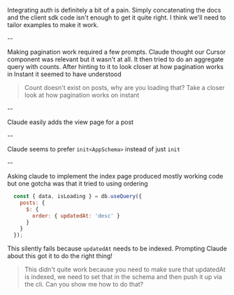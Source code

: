 Integrating auth is definitely a bit of a pain. Simply concatenating the docs
and the client sdk code isn't enough to get it quite right. I think we'll need
to tailor examples to make it work.

--

Making pagination work required a few prompts. Claude thought our Cursor
component was relevant but it wasn't at all. It then tried to do an aggregate
query with counts. After hinting to it to look closer at how pagination works in
Instant it seemed to have understood

> Count doesn't exist on posts, why are you loading that? Take a closer look at how pagination works on instant

--

Claude easily adds the view page for a post

--

Claude seems to prefer `init<AppSchema>` instead of just `init`

--

Asking claude to implement the index page produced mostly working code but one
gotcha was that it tried to using ordering

```javascript
  const { data, isLoading } = db.useQuery({
    posts: {
      $: {
        order: { updatedAt: 'desc' }
      }
    }
  });
```

This silently fails because `updatedAt` needs to be indexed. Prompting Claude
about this got it to do the right thing!

> This didn't quite work because you need to make sure that updatedAt is indexed, we need to set that in the schema and then push it up via the cli. Can you show me how to do that?
